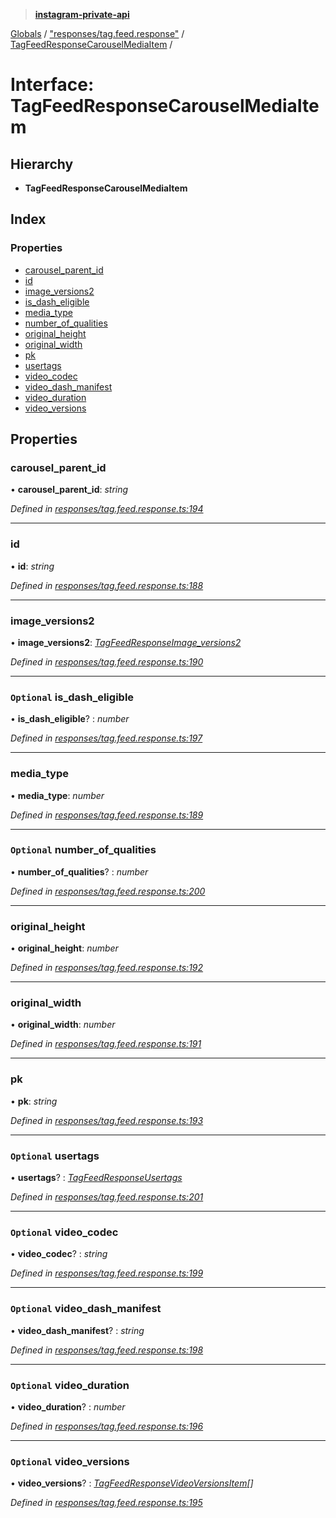 > **[instagram-private-api](../README.md)**

[Globals](../README.md) / ["responses/tag.feed.response"](../modules/_responses_tag_feed_response_.md) / [TagFeedResponseCarouselMediaItem](_responses_tag_feed_response_.tagfeedresponsecarouselmediaitem.md) /

# Interface: TagFeedResponseCarouselMediaItem

## Hierarchy

* **TagFeedResponseCarouselMediaItem**

## Index

### Properties

* [carousel_parent_id](_responses_tag_feed_response_.tagfeedresponsecarouselmediaitem.md#carousel_parent_id)
* [id](_responses_tag_feed_response_.tagfeedresponsecarouselmediaitem.md#id)
* [image_versions2](_responses_tag_feed_response_.tagfeedresponsecarouselmediaitem.md#image_versions2)
* [is_dash_eligible](_responses_tag_feed_response_.tagfeedresponsecarouselmediaitem.md#optional-is_dash_eligible)
* [media_type](_responses_tag_feed_response_.tagfeedresponsecarouselmediaitem.md#media_type)
* [number_of_qualities](_responses_tag_feed_response_.tagfeedresponsecarouselmediaitem.md#optional-number_of_qualities)
* [original_height](_responses_tag_feed_response_.tagfeedresponsecarouselmediaitem.md#original_height)
* [original_width](_responses_tag_feed_response_.tagfeedresponsecarouselmediaitem.md#original_width)
* [pk](_responses_tag_feed_response_.tagfeedresponsecarouselmediaitem.md#pk)
* [usertags](_responses_tag_feed_response_.tagfeedresponsecarouselmediaitem.md#optional-usertags)
* [video_codec](_responses_tag_feed_response_.tagfeedresponsecarouselmediaitem.md#optional-video_codec)
* [video_dash_manifest](_responses_tag_feed_response_.tagfeedresponsecarouselmediaitem.md#optional-video_dash_manifest)
* [video_duration](_responses_tag_feed_response_.tagfeedresponsecarouselmediaitem.md#optional-video_duration)
* [video_versions](_responses_tag_feed_response_.tagfeedresponsecarouselmediaitem.md#optional-video_versions)

## Properties

###  carousel_parent_id

• **carousel_parent_id**: *string*

*Defined in [responses/tag.feed.response.ts:194](https://github.com/dilame/instagram-private-api/blob/01eb399/src/responses/tag.feed.response.ts#L194)*

___

###  id

• **id**: *string*

*Defined in [responses/tag.feed.response.ts:188](https://github.com/dilame/instagram-private-api/blob/01eb399/src/responses/tag.feed.response.ts#L188)*

___

###  image_versions2

• **image_versions2**: *[TagFeedResponseImage_versions2](_responses_tag_feed_response_.tagfeedresponseimage_versions2.md)*

*Defined in [responses/tag.feed.response.ts:190](https://github.com/dilame/instagram-private-api/blob/01eb399/src/responses/tag.feed.response.ts#L190)*

___

### `Optional` is_dash_eligible

• **is_dash_eligible**? : *number*

*Defined in [responses/tag.feed.response.ts:197](https://github.com/dilame/instagram-private-api/blob/01eb399/src/responses/tag.feed.response.ts#L197)*

___

###  media_type

• **media_type**: *number*

*Defined in [responses/tag.feed.response.ts:189](https://github.com/dilame/instagram-private-api/blob/01eb399/src/responses/tag.feed.response.ts#L189)*

___

### `Optional` number_of_qualities

• **number_of_qualities**? : *number*

*Defined in [responses/tag.feed.response.ts:200](https://github.com/dilame/instagram-private-api/blob/01eb399/src/responses/tag.feed.response.ts#L200)*

___

###  original_height

• **original_height**: *number*

*Defined in [responses/tag.feed.response.ts:192](https://github.com/dilame/instagram-private-api/blob/01eb399/src/responses/tag.feed.response.ts#L192)*

___

###  original_width

• **original_width**: *number*

*Defined in [responses/tag.feed.response.ts:191](https://github.com/dilame/instagram-private-api/blob/01eb399/src/responses/tag.feed.response.ts#L191)*

___

###  pk

• **pk**: *string*

*Defined in [responses/tag.feed.response.ts:193](https://github.com/dilame/instagram-private-api/blob/01eb399/src/responses/tag.feed.response.ts#L193)*

___

### `Optional` usertags

• **usertags**? : *[TagFeedResponseUsertags](_responses_tag_feed_response_.tagfeedresponseusertags.md)*

*Defined in [responses/tag.feed.response.ts:201](https://github.com/dilame/instagram-private-api/blob/01eb399/src/responses/tag.feed.response.ts#L201)*

___

### `Optional` video_codec

• **video_codec**? : *string*

*Defined in [responses/tag.feed.response.ts:199](https://github.com/dilame/instagram-private-api/blob/01eb399/src/responses/tag.feed.response.ts#L199)*

___

### `Optional` video_dash_manifest

• **video_dash_manifest**? : *string*

*Defined in [responses/tag.feed.response.ts:198](https://github.com/dilame/instagram-private-api/blob/01eb399/src/responses/tag.feed.response.ts#L198)*

___

### `Optional` video_duration

• **video_duration**? : *number*

*Defined in [responses/tag.feed.response.ts:196](https://github.com/dilame/instagram-private-api/blob/01eb399/src/responses/tag.feed.response.ts#L196)*

___

### `Optional` video_versions

• **video_versions**? : *[TagFeedResponseVideoVersionsItem](_responses_tag_feed_response_.tagfeedresponsevideoversionsitem.md)[]*

*Defined in [responses/tag.feed.response.ts:195](https://github.com/dilame/instagram-private-api/blob/01eb399/src/responses/tag.feed.response.ts#L195)*